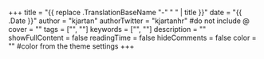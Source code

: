 +++
title = "{{ replace .TranslationBaseName "-" " " | title }}"
date = "{{ .Date }}"
author = "kjartan"
authorTwitter = "kjartanhr" #do not include @
cover = ""
tags = ["", ""]
keywords = ["", ""]
description = ""
showFullContent = false
readingTime = false
hideComments = false
color = "" #color from the theme settings
+++